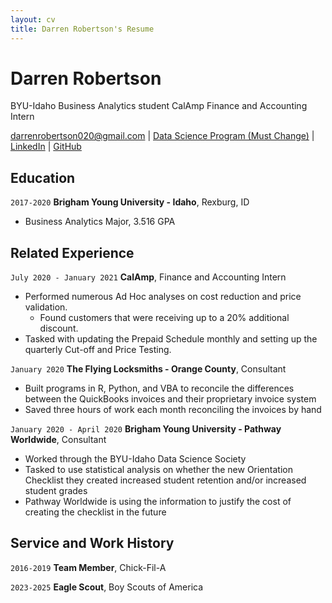 ```yaml
---
layout: cv
title: Darren Robertson's Resume
---
```

# Darren Robertson
BYU-Idaho Business Analytics student
CalAmp Finance and Accounting Intern

<div id="webaddress">
<a href="darrenrobertson020@gmail.com">darrenrobertson020@gmail.com</a>
| <a href="https://byuidatascience.github.io/development.html">Data Science Program (Must Change)</a>
| <a href="https://www.linkedin.com/in/darren-robertson020/">LinkedIn</a>
| <a href="https://github.com/robertsonDarren">GitHub</a>
</div>

<!-- https://www.monique.tech/the-art-of-markdown -->

## Education

`2017-2020`
__Brigham Young University - Idaho__, Rexburg, ID

- Business Analytics Major, 3.516 GPA


## Related Experience

`July 2020 - January 2021`
__CalAmp__, Finance and Accounting Intern

- Performed numerous Ad Hoc analyses on cost reduction and price validation.
    - Found customers that were receiving up to a 20% additional discount.
- Tasked with updating the Prepaid Schedule monthly and setting up the quarterly Cut-off and Price Testing.

`January 2020`
__The Flying Locksmiths - Orange County__, Consultant

- Built programs in R, Python, and VBA to reconcile the differences between the QuickBooks invoices and their proprietary invoice system
- Saved three hours of work each month reconciling the invoices by hand

`January 2020 - April 2020`
__Brigham Young University - Pathway Worldwide__, Consultant

- Worked through the BYU-Idaho Data Science Society
- Tasked to use statistical analysis on whether the new Orientation Checklist they created increased student retention and/or increased student grades 
- Pathway Worldwide is using the information to justify the cost of creating the checklist in the future



## Service and Work History

`2016-2019`
__Team Member__, Chick-Fil-A


`2023-2025`
__Eagle Scout__, Boy Scouts of America



<!-- ### Footer

Last updated: May 2013 -->


